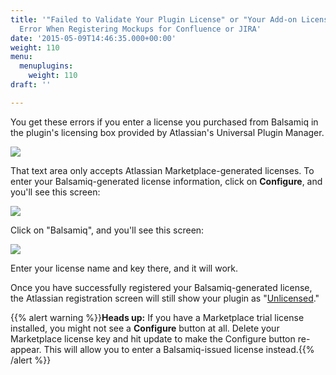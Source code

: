 ```yaml
---
title: '"Failed to Validate Your Plugin License" or "Your Add-on License Is Invalid"
  Error When Registering Mockups for Confluence or JIRA'
date: '2015-05-09T14:46:35.000+00:00'
weight: 110
menu:
  menuplugins:
    weight: 110
draft: ''

---
```


You get these errors if you enter a license you purchased from Balsamiq in the plugin's licensing box provided by Atlassian's Universal Plugin Manager.

![](https://media.balsamiq.com/img/support/docs/confluence/upmerror.png)

That text area only accepts Atlassian Marketplace-generated licenses. To enter your Balsamiq-generated license information, click on **Configure**, and you'll see this screen:

![](https://media.balsamiq.com/img/support/docs/confluence/configure.png)

Click on "Balsamiq", and you'll see this screen:

![](https://media.balsamiq.com/img/support/docs/confluence/configurebalsamiq.png)

Enter your license name and key there, and it will work.  

Once you have successfully registered your Balsamiq-generated license, the Atlassian registration screen will still show your plugin as "[Unlicensed](/plugins/atlassianlicensenotshowing/)."

{{% alert warning %}}**Heads up:** If you have a Marketplace trial license installed, you might not see a **Configure** button at all. Delete your Marketplace license key and hit update to make the Configure button re-appear. This will allow you to enter a Balsamiq-issued license instead.{{% /alert %}}
